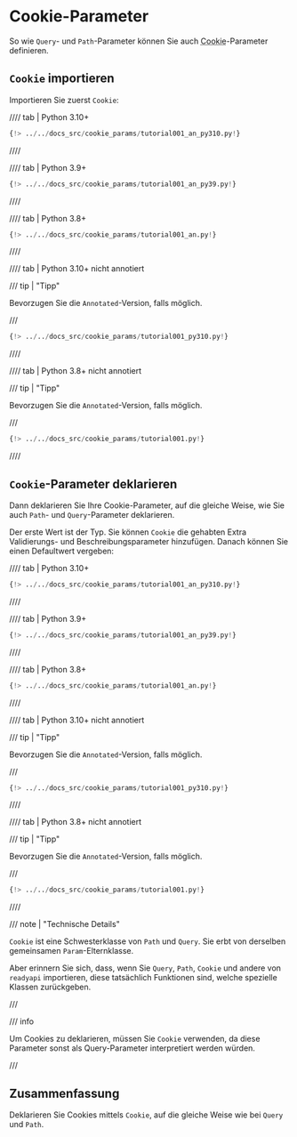 # Cookie-Parameter

So wie `Query`- und `Path`-Parameter können Sie auch <abbr title='Cookie – „Keks“: Mechanismus, der kurze Daten in Textform im Browser des Benutzers speichert und abfragt'>Cookie</abbr>-Parameter definieren.

## `Cookie` importieren

Importieren Sie zuerst `Cookie`:

//// tab | Python 3.10+

```Python hl_lines="3"
{!> ../../docs_src/cookie_params/tutorial001_an_py310.py!}
```

////

//// tab | Python 3.9+

```Python hl_lines="3"
{!> ../../docs_src/cookie_params/tutorial001_an_py39.py!}
```

////

//// tab | Python 3.8+

```Python hl_lines="3"
{!> ../../docs_src/cookie_params/tutorial001_an.py!}
```

////

//// tab | Python 3.10+ nicht annotiert

/// tip | "Tipp"

Bevorzugen Sie die `Annotated`-Version, falls möglich.

///

```Python hl_lines="1"
{!> ../../docs_src/cookie_params/tutorial001_py310.py!}
```

////

//// tab | Python 3.8+ nicht annotiert

/// tip | "Tipp"

Bevorzugen Sie die `Annotated`-Version, falls möglich.

///

```Python hl_lines="3"
{!> ../../docs_src/cookie_params/tutorial001.py!}
```

////

## `Cookie`-Parameter deklarieren

Dann deklarieren Sie Ihre Cookie-Parameter, auf die gleiche Weise, wie Sie auch `Path`- und `Query`-Parameter deklarieren.

Der erste Wert ist der Typ. Sie können `Cookie` die gehabten Extra Validierungs- und Beschreibungsparameter hinzufügen. Danach können Sie einen Defaultwert vergeben:

//// tab | Python 3.10+

```Python hl_lines="9"
{!> ../../docs_src/cookie_params/tutorial001_an_py310.py!}
```

////

//// tab | Python 3.9+

```Python hl_lines="9"
{!> ../../docs_src/cookie_params/tutorial001_an_py39.py!}
```

////

//// tab | Python 3.8+

```Python hl_lines="10"
{!> ../../docs_src/cookie_params/tutorial001_an.py!}
```

////

//// tab | Python 3.10+ nicht annotiert

/// tip | "Tipp"

Bevorzugen Sie die `Annotated`-Version, falls möglich.

///

```Python hl_lines="7"
{!> ../../docs_src/cookie_params/tutorial001_py310.py!}
```

////

//// tab | Python 3.8+ nicht annotiert

/// tip | "Tipp"

Bevorzugen Sie die `Annotated`-Version, falls möglich.

///

```Python hl_lines="9"
{!> ../../docs_src/cookie_params/tutorial001.py!}
```

////

/// note | "Technische Details"

`Cookie` ist eine Schwesterklasse von `Path` und `Query`. Sie erbt von derselben gemeinsamen `Param`-Elternklasse.

Aber erinnern Sie sich, dass, wenn Sie `Query`, `Path`, `Cookie` und andere von `readyapi` importieren, diese tatsächlich Funktionen sind, welche spezielle Klassen zurückgeben.

///

/// info

Um Cookies zu deklarieren, müssen Sie `Cookie` verwenden, da diese Parameter sonst als Query-Parameter interpretiert werden würden.

///

## Zusammenfassung

Deklarieren Sie Cookies mittels `Cookie`, auf die gleiche Weise wie bei `Query` und `Path`.
